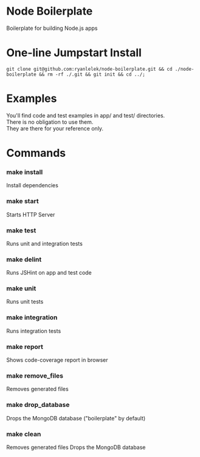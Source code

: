 Node Boilerplate
================

Boilerplate for building Node.js apps

# One-line Jumpstart Install
`git clone git@github.com:ryanlelek/node-boilerplate.git && cd ./node-boilerplate && rm -rf ./.git && git init && cd ../;`

# Examples
You'll find code and test examples in app/ and test/ directories.  
There is no obligation to use them.  
They are there for your reference only.

# Commands

### make install  
Install dependencies

### make start  
Starts HTTP Server

### make test  
Runs unit and integration tests

### make delint  
Runs JSHint on app and test code

### make unit  
Runs unit tests

### make integration  
Runs integration tests

### make report  
Shows code-coverage report in browser

### make remove_files  
Removes generated files

### make drop_database  
Drops the MongoDB database ("boilerplate" by default)

### make clean  
Removes generated files
Drops the MongoDB database

